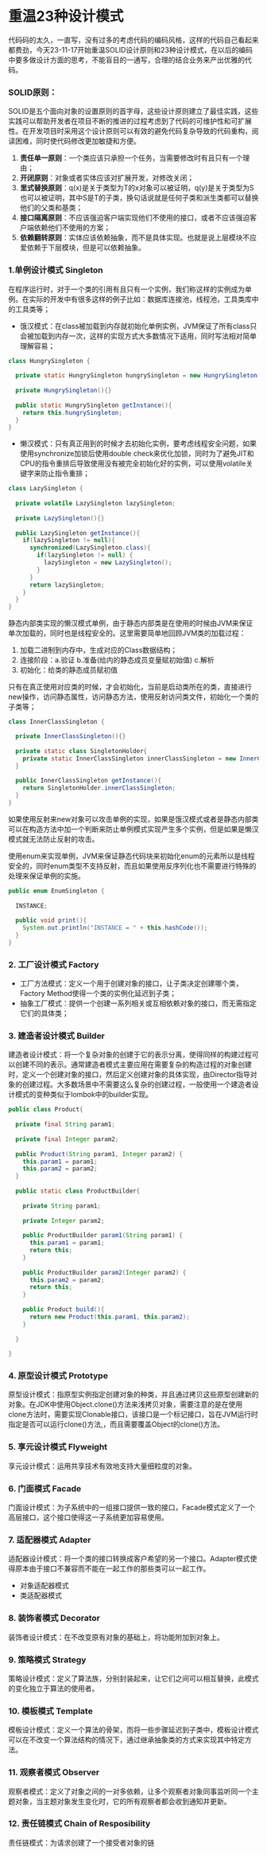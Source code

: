 # 重温23种设计模式

代码码的太久，一直写，没有过多的考虑代码的编码风格，这样的代码自己看起来都费劲，今天23-11-17开始重温SOLID设计原则和23种设计模式，在以后的编码中要多做设计方面的思考，不能盲目的一通写，合理的结合业务来产出优雅的代码。

### SOLID原则：

SOLID是五个面向对象的设置原则的首字母，这些设计原则建立了最佳实践，这些实践可以帮助开发者在项目不断的推进的过程考虑到了代码的可维护性和可扩展性。在开发项目时采用这个设计原则可以有效的避免代码复杂导致的代码重构，阅读困难，同时使代码修改更加敏捷和方便。

1. **责任单一原则**：一个类应该只承担一个任务，当需要修改时有且只有一个理由；
2. **开闭原则**：对象或者实体应该对扩展开发，对修改关闭；
3. **里式替换原则**：q(x)是关于类型为T的x对象可以被证明，q(y)是关于类型为S也可以被证明，其中S是T的子类，换句话说就是任何子类和派生类都可以替换他们的父类和基类；
4. **接口隔离原则**：不应该强迫客户端实现他们不使用的接口，或者不应该强迫客户端依赖他们不使用的方案；
5. **依赖翻转原则**：实体应该依赖抽象，而不是具体实现。也就是说上层模块不应爱依赖于下层模块，但是可以依赖抽象。

### 1.单例设计模式 Singleton

在程序运行时，对于一个类的引用有且只有一个实例，我们称这样的实例成为单例。在实际的开发中有很多这样的例子比如：数据库连接池，线程池，工具类库中的工具类等；

- 饿汉模式：在class被加载到内存就初始化单例实例，JVM保证了所有class只会被加载到内存一次，这样的实现方式大多数情况下适用，同时写法相对简单理解容易；

```java
class HungrySingleton {
  
  private static HungrySingleton hungrySingleton = new HungrySingleton();
  
  private HungrySingleton(){}
  
  public static HungrySingleton getInstance(){
    return this.hungrySingleton;
  }
}
```



- 懒汉模式：只有真正用到的时候才去初始化实例，要考虑线程安全问题，如果使用synchronize加锁后使用double check来优化加锁，同时为了避免JIT和CPU的指令重排后导致使用没有被完全初始化好的实例，可以使用volatile关键字来防止指令重排；

```java
class LazySingleton {
  
  private volatile LazySingleton lazySingleton;
  
  private LazySingleton(){}
  
  public LazySingleton getInstance(){
    if(lazySingleton != null){
      synchronized(LazySingleton.class){
        if(lazySingleton != null) {
          lazySingleton = new LazySingleton();
        }
      }
      return lazySingleton;
    }
  }
}
```

静态内部类实现的懒汉模式单例，由于静态内部类是在使用的时候由JVM来保证单次加载的，同时也是线程安全的。这里需要简单地回顾JVM类的加载过程：

1. 加载二进制到内存中，生成对应的Class数据结构；
2. 连接阶段：a.验证 b.准备(给内的静态成员变量赋初始值) c.解析
3. 初始化：给类的静态成员赋初值

只有在真正使用对应类的时候，才会初始化，当前是启动类所在的类，直接进行new操作，访问静态属性，访问静态方法，使用反射访问类文件，初始化一个类的子类等；

```java
class InnerClassSingleton {

  private InnerClassSingleton(){}
  
  private static class SingletonHolder{
    private static InnerClassSingleton innerClassSingleton = new InnerClassSingleton();
  }
  
  public InnerClassSingleton getInstance(){
    return SingletonHolder.innerClassSingleton;
  }
}
```

如果使用反射来new对象可以攻击单例的实现，如果是饿汉模式或者是静态内部类可以在构造方法中加一个判断来防止单例模式实现产生多个实例，但是如果是懒汉模式就无法防止反射的攻击。

使用enum来实现单例，JVM来保证静态代码块来初始化enum的元素所以是线程安全的，同时enum类型不支持反射，而且如果使用反序列化也不需要进行特殊的处理来保证单例的实施。

```java
public enum EnumSingleton {
  
  INSTANCE;
  
  public void print(){
    System.out.println("INSTANCE = " + this.hashCode());
  }
}
```

### 2. 工厂设计模式 Factory

- 工厂方法模式：定义一个用于创建对象的接口，让子类决定创建哪个类，Factory Method使得一个类的实例化延迟到子类；
- 抽象工厂模式：提供一个创建一系列相关或互相依赖对象的接口，而无需指定它们的具体类；

### 3. 建造者设计模式 Builder

建造者设计模式：将一个复杂对象的创建于它的表示分离，使得同样的构建过程可以创建不同的表示。通常建造者模式主要应用在需要复杂的构造过程的对象创建时，定义一个创建对象的接口，然后定义创建对象的具体实现，由Director指导对象的创建过程。大多数场景中不需要这么复杂的创建过程，一般使用一个建造者设计模式的变种类似于lombok中的builder实现。

```java
public class Product{
  
  private final String param1;
  
  private final Integer param2;
  
  public Product(String param1, Integer param2) {
    this.param1 = param1;
    this.param2 = param2;
  }
  
  public static class ProductBuilder{
    
    private String param1;
    
    private Integer param2;
    
    public ProductBuilder param1(String param1) {
      this.param1 = param1;
      return this;
    }
    
    public ProductBuilder param2(Integer param2) {
      this.param2 = param2;
      return this;
    }
    
    public Product build(){
      return new Product(this.param1, this.param2);
    }
    
  }
  
}
```

### 4. 原型设计模式 Prototype

原型设计模式：指原型实例指定创建对象的种类，并且通过拷贝这些原型创建新的对象。在JDK中使用Object.clone()方法来浅拷贝对象，需要注意的是在使用clone方法时，需要实现Clonable接口，该接口是一个标记接口，旨在JVM运行时指定是否可以运行clone()方法,，而且需要覆盖Object的clone()方法。

### 5. 享元设计模式 Flyweight

享元设计模式：运用共享技术有效地支持大量细粒度的对象。

### 6. 门面模式 Facade

门面设计模式：为子系统中的一组接口提供一致的接口，Facade模式定义了一个高层接口，这个接口使得这一子系统更加容易使用。

### 7. 适配器模式 Adapter

适配器设计模式：将一个类的接口转换成客户希望的另一个接口。Adapter模式使得原本由于接口不兼容而不能在一起工作的那些类可以一起工作。

- 对象适配器模式
- 类适配器模式

### 8. 装饰者模式 Decorator

装饰者设计模式：在不改变原有对象的基础上，将功能附加到对象上。

### 9. 策略模式 Strategy

策略设计模式：定义了算法族，分别封装起来，让它们之间可以相互替换，此模式的变化独立于算法的使用者。

### 10. 模板模式 Template

模板设计模式：定义一个算法的骨架，而将一些步骤延迟到子类中，模板设计模式可以在不改变一个算法结构的情况下，通过继承抽象类的方式来实现其中特定方法。

### 11. 观察者模式 Observer

观察者模式：定义了对象之间的一对多依赖，让多个观察者对象同事监听同一个主题对象，当主题对象发生变化时，它的所有观察者都会收到通知并更新。

### 12. 责任链模式 Chain of Resposibility

责任链模式：为请求创建了一个接受者对象的链
